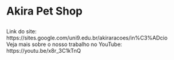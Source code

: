 <h1> <p> Akira Pet Shop </p> </h1> 
Link do site: https://sites.google.com/uni9.edu.br/akiraracoes/in%C3%ADcio <br> 
Veja mais sobre o nosso trabalho no YouTube: https://youtu.be/x8r_3C1kTnQ <br> 
